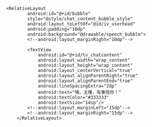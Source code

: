 	<RelativeLayout
            android:id="@+id/bubble"
            style="@style/chat_content_bubble_style"
            android:layout_toLeftOf="@id/iv_userhead"
            android:padding="10dp"
            android:background="@drawable/speech_bubble">
            <!--android:layout_marginRight="10dp"-->

            <TextView
                android:id="@+id/tv_chatcontent"
                android:layout_width="wrap_content"
                android:layout_height="wrap_content"
                android:layout_centerVertical="true"
                android:layout_alignParentRight="true"
                android:layout_alignParentEnd="true"
                android:lineSpacingExtra="2dp"
                android:text="嗨，主播，有事找你！"
                android:textColor="#333333"
                android:textSize="14sp"/>
            <!--android:layout_marginLeft="15dp"-->
            <!--android:layout_marginRight="15dp"-->
        </RelativeLayout>